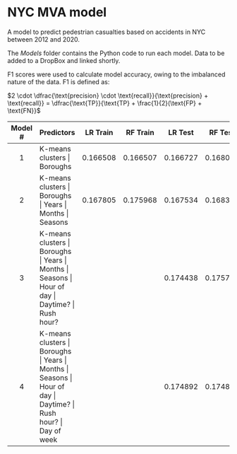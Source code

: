 # NYC MVA model

A model to predict pedestrian casualties based on accidents in NYC between 2012 and 2020.

The _Models_ folder contains the Python code to run each model. Data to be added to a DropBox and linked shortly.

F1 scores were used to calculate model accuracy, owing to the imbalanced nature of the data. F1 is defined as:

$2 \cdot \dfrac{\text{precision} \cdot \text{recall}}{\text{precision} + \text{recall}} = \dfrac{\text{TP}}{\text{TP} + \frac{1}{2}(\text{FP} + \text{FN}}$

| Model # | Predictors | LR Train | RF Train | LR Test | RF Test |
| :---: | :--- | :---: | :---: | :---: | :---: |
| 1 | K-means clusters \| Boroughs | 0.166508 | 0.166507 | 0.166727 | 0.168079 |
| 2 | K-means clusters \| Boroughs \| Years \| Months \| Seasons | 0.167805 | 0.175968 | 0.167534 | 0.168375 |
| 3 | K-means clusters \| Boroughs \| Years \| Months \| Seasons \| Hour of day \| Daytime? \| Rush hour? ||| 0.174438 | 0.175753 | 
| 4 | K-means clusters \| Boroughs \| Years \| Months \| Seasons \| Hour of day \| Daytime? \| Rush hour? \| Day of week ||| 0.174892 | 0.174815 |